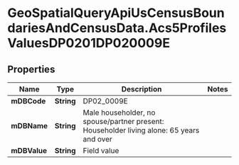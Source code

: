 # GeoSpatialQueryApiUsCensusBoundariesAndCensusData.Acs5ProfilesValuesDP0201DP020009E

## Properties

Name | Type | Description | Notes
------------ | ------------- | ------------- | -------------
**mDBCode** | **String** | DP02_0009E | 
**mDBName** | **String** | Male householder, no spouse/partner present: Householder living alone: 65 years and over | 
**mDBValue** | **String** | Field value | 


